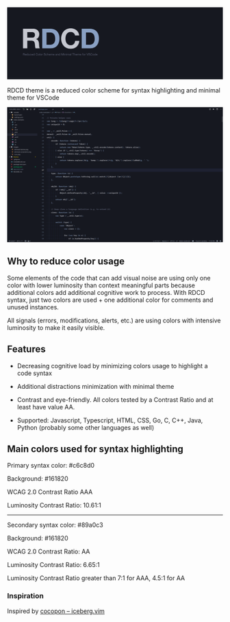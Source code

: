 #

![RDCD](images/banner.png)

RDCD theme is a reduced color scheme for syntax highlighting and minimal theme for VSCode

![rdcd-screenshot](images/preview.png)

## Why to reduce color usage

Some elements of the code that can add visual noise are using only one color with lower luminosity than context meaningful parts because additional colors add additional cognitive work to process. With RDCD syntax, just two colors are used + one additional color for comments and unused instances.

All signals (errors, modifications, alerts, etc.) are using colors with intensive luminosity to make it easily visible.

## Features

* Decreasing cognitive load by minimizing colors usage to highlight a code syntax

* Additional distractions minimization with minimal theme

* Contrast and eye-friendly. All colors tested by a Contrast Ratio and at least have value AA.

* Supported: Javascript, Typescript, HTML, CSS, Go, C, C++, Java, Python (probably some other languages as well)

## Main colors used for syntax highlighting

Primary syntax color: #c6c8d0

Background: #161820

WCAG 2.0 Contrast Ratio AAA

Luminosity Contrast Ratio: 10.61:1

_____________________________________________________

Secondary syntax color: #89a0c3

Background: #161820

WCAG 2.0 Contrast Ratio: AA

Luminosity Contrast Ratio: 6.65:1

Luminosity Contrast Ratio greater than 7:1 for AAA, 4.5:1 for AA

### Inspiration

Inspired by [cocopon – iceberg.vim](https://github.com/cocopon/iceberg.vim)
